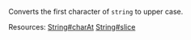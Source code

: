 Converts the first character of <code>string</code> to upper case.

Resources: [String#charAt](https://developer.mozilla.org/en-US/docs/Web/JavaScript/Reference/Global_Objects/String/charAt) [String#slice](https://developer.mozilla.org/en-US/docs/Web/JavaScript/Reference/Global_Objects/String/slice)

